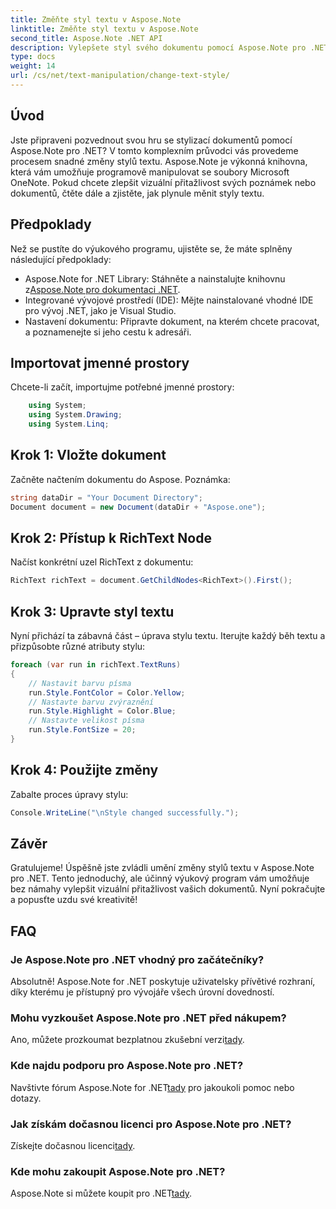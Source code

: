 ```yaml
---
title: Změňte styl textu v Aspose.Note
linktitle: Změňte styl textu v Aspose.Note
second_title: Aspose.Note .NET API
description: Vylepšete styl svého dokumentu pomocí Aspose.Note pro .NET. V tomto podrobném průvodci se dozvíte, jak snadno změnit styly textu. Vyzkoušejte to zdarma!
type: docs
weight: 14
url: /cs/net/text-manipulation/change-text-style/
---
```

## Úvod
Jste připraveni pozvednout svou hru se stylizací dokumentů pomocí Aspose.Note pro .NET? V tomto komplexním průvodci vás provedeme procesem snadné změny stylů textu. Aspose.Note je výkonná knihovna, která vám umožňuje programově manipulovat se soubory Microsoft OneNote. Pokud chcete zlepšit vizuální přitažlivost svých poznámek nebo dokumentů, čtěte dále a zjistěte, jak plynule měnit styly textu.
## Předpoklady
Než se pustíte do výukového programu, ujistěte se, že máte splněny následující předpoklady:
-  Aspose.Note for .NET Library: Stáhněte a nainstalujte knihovnu z[Aspose.Note pro dokumentaci .NET](https://reference.aspose.com/note/net/).
- Integrované vývojové prostředí (IDE): Mějte nainstalované vhodné IDE pro vývoj .NET, jako je Visual Studio.
- Nastavení dokumentu: Připravte dokument, na kterém chcete pracovat, a poznamenejte si jeho cestu k adresáři.
## Importovat jmenné prostory
Chcete-li začít, importujme potřebné jmenné prostory:
```csharp
    using System;
    using System.Drawing;
    using System.Linq;
```
## Krok 1: Vložte dokument
Začněte načtením dokumentu do Aspose. Poznámka:
```csharp
string dataDir = "Your Document Directory";
Document document = new Document(dataDir + "Aspose.one");
```
## Krok 2: Přístup k RichText Node
Načíst konkrétní uzel RichText z dokumentu:
```csharp
RichText richText = document.GetChildNodes<RichText>().First();
```
## Krok 3: Upravte styl textu
Nyní přichází ta zábavná část – úprava stylu textu. Iterujte každý běh textu a přizpůsobte různé atributy stylu:
```csharp
foreach (var run in richText.TextRuns)
{
    // Nastavit barvu písma
    run.Style.FontColor = Color.Yellow;
    // Nastavte barvu zvýraznění
    run.Style.Highlight = Color.Blue;
    // Nastavte velikost písma
    run.Style.FontSize = 20;
}
```
## Krok 4: Použijte změny
Zabalte proces úpravy stylu:
```csharp
Console.WriteLine("\nStyle changed successfully.");
```
## Závěr
Gratulujeme! Úspěšně jste zvládli umění změny stylů textu v Aspose.Note pro .NET. Tento jednoduchý, ale účinný výukový program vám umožňuje bez námahy vylepšit vizuální přitažlivost vašich dokumentů. Nyní pokračujte a popusťte uzdu své kreativitě!
## FAQ
### Je Aspose.Note pro .NET vhodný pro začátečníky?
Absolutně! Aspose.Note for .NET poskytuje uživatelsky přívětivé rozhraní, díky kterému je přístupný pro vývojáře všech úrovní dovedností.
### Mohu vyzkoušet Aspose.Note pro .NET před nákupem?
 Ano, můžete prozkoumat bezplatnou zkušební verzi[tady](https://releases.aspose.com/).
### Kde najdu podporu pro Aspose.Note pro .NET?
 Navštivte fórum Aspose.Note for .NET[tady](https://forum.aspose.com/c/note/28) pro jakoukoli pomoc nebo dotazy.
### Jak získám dočasnou licenci pro Aspose.Note pro .NET?
 Získejte dočasnou licenci[tady](https://purchase.aspose.com/temporary-license/).
### Kde mohu zakoupit Aspose.Note pro .NET?
 Aspose.Note si můžete koupit pro .NET[tady](https://purchase.aspose.com/buy).